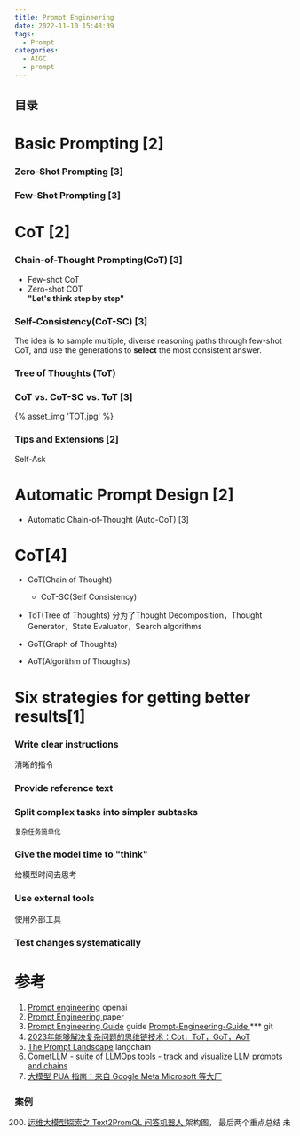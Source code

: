 ```yaml
---
title: Prompt Engineering
date: 2022-11-10 15:48:39
tags:
  - Prompt
categories: 
  - AIGC
  - prompt  
---
```


<p></p>
<!-- more -->

## 目录
<!-- toc -->

# Basic Prompting [2]
### Zero-Shot Prompting [3]
### Few-Shot Prompting [3]

# CoT [2]
### Chain-of-Thought Prompting(CoT) [3]
+ Few-shot CoT
+ Zero-shot COT  
  **"Let's think step by step"**

### Self-Consistency(CoT-SC) [3]
The idea is to sample multiple, diverse reasoning paths through few-shot CoT, and use the generations to **select** the most consistent answer.  
### Tree of Thoughts (ToT)

### CoT vs. CoT-SC vs. ToT  [3]
{% asset_img 'TOT.jpg' %}

### Tips and Extensions   [2]
Self-Ask 

# Automatic Prompt Design [2]
+ Automatic Chain-of-Thought (Auto-CoT) [3]

# CoT[4]
+ CoT(Chain of Thought)
  - CoT-SC(Self Consistency)
  
+ ToT(Tree of Thoughts)
  分为了Thought Decomposition，Thought Generator，State Evaluator，Search algorithms

+ GoT(Graph of Thoughts)

+ AoT(Algorithm of Thoughts)

# Six strategies for getting better results[1]
### Write clear instructions
   清晰的指令
### Provide reference text

### Split complex tasks into simpler subtasks
    复杂任务简单化
### Give the model time to "think"
   给模型时间去思考
### Use external tools
   使用外部工具
### Test changes systematically

# 参考
1. [Prompt engineering](https://platform.openai.com/docs/guides/prompt-engineering)  openai
2. [Prompt Engineering ](https://lilianweng.github.io/posts/2023-03-15-prompt-engineering/) paper
3. [Prompt Engineering Guide](https://www.promptingguide.ai/techniques) guide
   [Prompt-Engineering-Guide ](https://github.com/www6v/Prompt-Engineering-Guide) *** git
4. [2023年能够解决复杂问题的思维链技术：Cot，ToT，GoT，AoT](https://zhuanlan.zhihu.com/p/654034193)
100. [The Prompt Landscape](https://blog.langchain.dev/the-prompt-landscape/)  langchain
101. [CometLLM - suite of LLMOps tools - track and visualize LLM prompts and chains](https://colab.research.google.com/github/comet-ml/comet-llm/blob/main/examples/CometLLM_Prompts.ipynb)
102. [大模型 PUA 指南：来自 Google Meta Microsoft 等大厂](https://zhuanlan.zhihu.com/p/671915693) 

### 案例
200. [运维大模型探索之 Text2PromQL 问答机器人 ](https://mp.weixin.qq.com/s/nXoZJ4xfgihA2mnBQ8EdIQ)     架构图， 最后两个重点总结   未